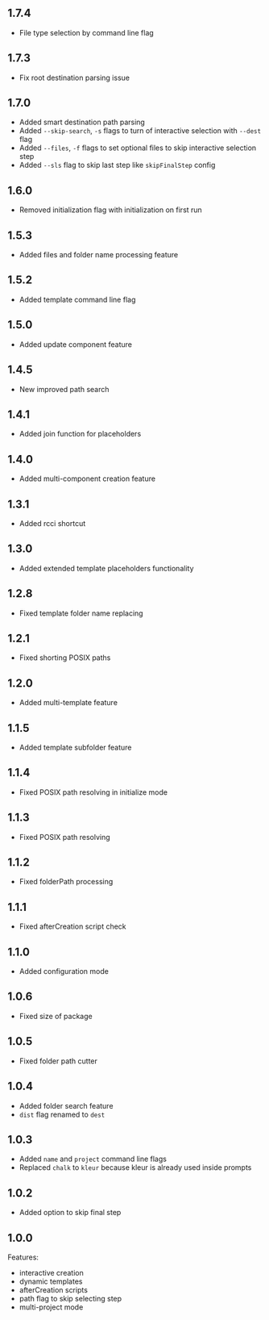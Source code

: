 ## 1.7.4
* File type selection by command line flag

## 1.7.3
* Fix root destination parsing issue

## 1.7.0
* Added smart destination path parsing
* Added `--skip-search`, `-s` flags to turn of interactive selection with `--dest` flag
* Added `--files`, `-f` flags to set optional files to skip interactive selection step
* Added `--sls` flag to skip last step like `skipFinalStep` config 

## 1.6.0
* Removed initialization flag with initialization on first run

## 1.5.3
* Added files and folder name processing feature

## 1.5.2
* Added template command line flag

## 1.5.0
* Added update component feature

## 1.4.5
* New improved path search

## 1.4.1
* Added join function for placeholders

## 1.4.0
* Added multi-component creation feature

## 1.3.1
* Added rcci shortcut

## 1.3.0
* Added extended template placeholders functionality

## 1.2.8
* Fixed template folder name replacing 

## 1.2.1
* Fixed shorting POSIX paths

## 1.2.0
* Added multi-template feature

## 1.1.5
* Added template subfolder feature

## 1.1.4
* Fixed POSIX path resolving in initialize mode

## 1.1.3
* Fixed POSIX path resolving

## 1.1.2
* Fixed folderPath processing

## 1.1.1
* Fixed afterCreation script check

## 1.1.0
* Added configuration mode

## 1.0.6
* Fixed size of package

## 1.0.5
* Fixed folder path cutter

## 1.0.4
* Added folder search feature
* `dist` flag renamed to `dest`

## 1.0.3
* Added `name` and `project` command line flags
* Replaced `chalk` to `kleur` because kleur is already used inside prompts

## 1.0.2
* Added option to skip final step

## 1.0.0
Features:
* interactive creation
* dynamic templates
* afterCreation scripts
* path flag to skip selecting step
* multi-project mode
